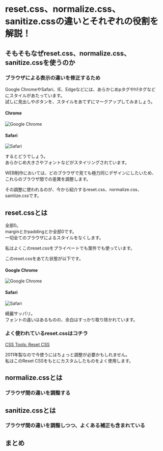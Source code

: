 # reset.css、normalize.css、sanitize.cssの違いとそれぞれの役割を解説！  

## そもそもなぜreset.css、normalize.css、sanitize.cssを使うのか  

### ブラウザによる表示の違いを修正するため  
Google ChromeやSafari、IE、Edgeなどには、あらかじめpタグやh1タグなどにスタイルがあたっています。  
試しに見出しやボタンを、スタイルをあてずにマークアップしてみましょう。  

#### Chrome  
![Google Chrome](/img/img-article/chrome.png)


#### Safari  
![Safari](/img/img-article/safari.png)

するとどうでしょう。  
あらかじめ大きさやフォントなどがスタイリングされています。  

WEB制作においては、どのブラウザで見ても極力同じデザインにしたいため、  
これらのブラウザ間での差異を調整します。  

その調整に使われるのが、今から紹介するreset.css、normalize.css、sanitize.cssです。  

## reset.cssとは  
全部0。  
marginとかpaddingとか全部0です。  
一切全てのブラウザによるスタイルをなくします。  

私はよくこのreset.cssをプライベートでも案件でも使っています。  

このreset.cssをあてた状態が以下です。  

#### Google Chrome  
![Google Chrome](/img/img-article/chrome_reset.png)  

#### Safari  
![Safari](/img/img-article/safari_reset.png)  

綺麗サッパリ。  
フォントの違いはあるものの、余白はすっかり取り除かれています。  

### よく使われているreset.cssはコチラ  

[CSS Tools: Reset CSS](https://meyerweb.com/eric/tools/css/reset/index.html)  

2011年製なので今使うにはちょっと調整が必要かもしれません。  
私はこのReset CSSをもとにカスタムしたものをよく使用します。  

## normalize.cssとは  



### ブラウザ間の違いを調整する  

## sanitize.cssとは  

### ブラウザ間の違いを調整しつつ、よくある補正も含まれている  

## まとめ  